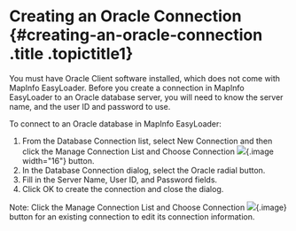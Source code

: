 Creating an Oracle Connection {#creating-an-oracle-connection .title .topictitle1}
=============================

You must have Oracle Client software installed, which does not come with MapInfo EasyLoader. Before you create a connection in MapInfo EasyLoader to an Oracle database server, you will need to know the server name, and the user ID and password to use.

To connect to an Oracle database in MapInfo EasyLoader:

1.  <span class="ph cmd">From the <span class="ph uicontrol">Database Connection</span> list, select <span class="ph uicontrol">New Connection</span> and then click the <span class="ph uicontrol">Manage Connection List and Choose Connection</span> ![](images/icon_openDbms_sm.png){.image width="16"} button.</span>
2.  <span class="ph cmd">In the <span class="keyword wintitle">Database Connection</span> dialog, select the <span class="ph uicontrol">Oracle</span> radial button.</span>
3.  <span class="ph cmd">Fill in the <span class="ph uicontrol">Server Name</span>, <span class="ph uicontrol">User ID</span>, and <span class="ph uicontrol">Password</span> fields.</span>
4.  <span class="ph cmd">Click <span class="ph uicontrol">OK</span> to create the connection and close the dialog.</span>

<span class="notetitle">Note:</span> Click the <span class="ph uicontrol">Manage Connection List and Choose Connection</span> ![](images/icon_openDbms_sm.png){.image} button for an existing connection to edit its connection information.

